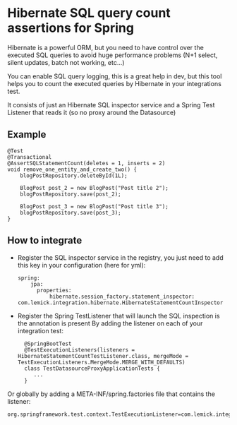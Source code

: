 # Hibernate SQL query count assertions for Spring

Hibernate is a powerful ORM, but you need to have control over the executed SQL queries to avoid huge performance problems (N+1 select, silent updates, batch not working, etc...)

You can enable SQL query logging, this is a great help in dev, but this tool helps you to count the executed queries by Hibernate in your integrations test.

It consists of just an Hibernate SQL inspector service and a Spring Test Listener that reads it (so no proxy around the Datasource)

## Example

    @Test
    @Transactional
    @AssertSQLStatementCount(deletes = 1, inserts = 2)
    void remove_one_entity_and_create_two() {
        blogPostRepository.deleteById(1L);
        
        BlogPost post_2 = new BlogPost("Post title 2");
        blogPostRepository.save(post_2);

        BlogPost post_3 = new BlogPost("Post title 3");
        blogPostRepository.save(post_3);
    }

## How to integrate
- Register the SQL inspector service in the registry, you just need to add this key in your configuration (here for yml):

	  spring:
		  jpa:
		  	properties:
				hibernate.session_factory.statement_inspector: com.lemick.integration.hibernate.HibernateStatementCountInspector

- Register the Spring TestListener that will launch the SQL inspection is the annotation is present
By adding the listener on each of your integration test:

    	@SpringBootTest
    	@TestExecutionListeners(listeners = HibernateStatementCountTestListener.class, mergeMode = TestExecutionListeners.MergeMode.MERGE_WITH_DEFAULTS)
    	class TestDatasourceProxyApplicationTests {
    	   ...
    	}
	
Or globally by adding a META-INF/spring.factories file that contains the listener:

	org.springframework.test.context.TestExecutionListener=com.lemick.integration.spring.HibernateStatementCountTestListener

